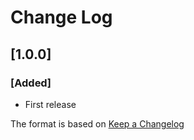 # Change Log

## [1.0.0]
### [Added]
- First release

The format is based on [Keep a Changelog](http://keepachangelog.com/)
